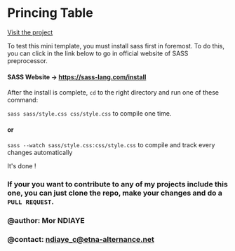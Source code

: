 # Princing Table

[Visit the project](https://almorisson.github.io/pricetable/)
 
To test this mini template, you must install sass first in foremost. To do this, you can click in the link below to go in official website of SASS preprocessor.

#### SASS Website -> https://sass-lang.com/install

After 
the install is complete, `cd` to the right directory and run one of these command:

`sass sass/style.css css/style.css`     to compile one time.

#### or

`sass --watch sass/style.css:css/style.css` to compile and track every changes automatically

It's done !

### If your you want to contribute to any of my projects include this one, you can just clone the repo, make your changes and do a `PULL REQUEST`.

### @author: Mor NDIAYE
### @contact: ndiaye_c@etna-alternance.net

